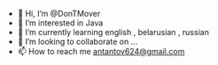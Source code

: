- 👋 Hi, I’m @DonTMover
- 👀 I’m interested in Java
- 🌱 I’m currently learning english , belarusian , russian
- 💞️ I’m looking to collaborate on ...
- 📫 How to reach me antantov624@gmail.com

<!---
DonTMover/DonTMover is a ✨ special ✨ repository because its `README.md` (this file) appears on your GitHub profile.
You can click the Preview link to take a look at your changes.
--->
